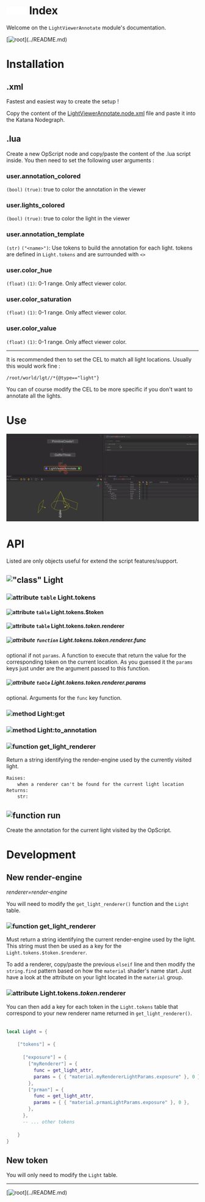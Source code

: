 # <img src="img/logotype.svg" height="20"> Index

Welcome on the `LightViewerAnnotate` module's documentation.

[![root](https://img.shields.io/badge/back_to_root-536362?)](../README.md)

# Installation

## .xml

Fastest and easiest way to create the setup !

Copy the content of the [LightViewerAnnotate.node.xml](../LightViewerAnnotate.node.xml)
file and paste it into the Katana Nodegraph.

## .lua

Create a new OpScript node and copy/paste the content of the .lua script inside.
You then need to set the following user arguments :

### user.annotation_colored
`(bool)` `(true)`: true to color the annotation in the viewer
### user.lights_colored
`(bool)` `(true)`: true to color the light in the viewer
### user.annotation_template
`(str)` `("<name>")`: Use tokens to build the annotation for each light.
tokens are defined in `Light.tokens` and are surrounded with `<>`
### user.color_hue
`(float)` `(1)`: 0-1 range. Only affect viewer color.
### user.color_saturation
`(float)` `(1)`: 0-1 range. Only affect viewer color.
### user.color_value
`(float)` `(1)`: 0-1 range. Only affect viewer color.

--- 
It is recommended then to set the CEL to match all light locations.
Usually this would work fine :

```
/root/world/lgt//*{@type=="light"}
```

You can of course modify the CEL to be more specific if you don't want to annotate 
all the lights.

# Use

![demo gif](img/demo.gif)


# API

Listed are only objects useful for extend the script features/support.


## !["class"](https://img.shields.io/badge/"class"-6F5ADC) Light

### ![attribute](https://img.shields.io/badge/attribute-4f4f4f) `table` Light.tokens

#### ![attribute](https://img.shields.io/badge/attribute-4f4f4f) `table` Light.tokens.$token

#### ![attribute](https://img.shields.io/badge/attribute-4f4f4f) `table` Light.tokens.$token.$renderer

##### ![attribute](https://img.shields.io/badge/attribute-353535) `function` Light.tokens.$token.$renderer.func

optional if not `params`. A function to execute that return the value
for the corresponding token on the current location. As you guessed it the `params`
keys just under are the argument passed to this function.

##### ![attribute](https://img.shields.io/badge/attribute-353535) `table` Light.tokens.$token.$renderer.params

optional. Arguments for the `func` key function.

### ![method](https://img.shields.io/badge/method-4f4f4f) Light:get
### ![method](https://img.shields.io/badge/method-4f4f4f) Light:to_annotation


### ![function](https://img.shields.io/badge/function-6F5ADC) get_light_renderer

Return a string identifying the render-engine used by the currently
visited light.

```
Raises:
    when a renderer can't be found for the current light location
Returns:
    str:
```


## ![function](https://img.shields.io/badge/function-6F5ADC) run

Create the annotation for the current light visited by the OpScript.

# Development

## New render-engine

_renderer=render-engine_

You will need to modify the `get_light_renderer()` function and
the `Light` table.

### ![function](https://img.shields.io/badge/function-4f4f4f) get_light_renderer

Must return a string identifying the current render-engine used by the light.
This string must then be used as a key for the `Light.tokens.$token.$renderer`.

To add a renderer, copy/paste the previous `elseif` line and then modify the
`string.find` pattern based on how the `material` shader's name start. Just have
a look at the attribute on your light located in the `material` group.

### ![attribute](https://img.shields.io/badge/attribute-4f4f4f) Light.tokens.$token.$renderer

You can then add a key for each token in the `Light.tokens` table that correspond
to your new renderer name returned in `get_light_renderer()`.

```lua

local Light = {
  
    ["tokens"] = {
      
      ["exposure"] = {
        ["myRenderer"] = {
          func = get_light_attr,
          params = { { "material.myRendererLightParams.exposure" }, 0 },
        },
        ["prman"] = {
          func = get_light_attr,
          params = { { "material.prmanLightParams.exposure" }, 0 },
        },
      },
      -- ... other tokens
      
    }
}
```

## New token

You will only need to modify the `Light` table.



---

[![root](https://img.shields.io/badge/back_to_root-536362?)](../README.md)
